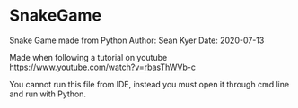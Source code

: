 # SnakeGame
Snake Game made from Python
Author: Sean Kyer
Date: 2020-07-13
 
Made when following a tutorial on youtube https://www.youtube.com/watch?v=rbasThWVb-c

You cannot run this file from IDE, instead you must open it through cmd line and run with Python.
